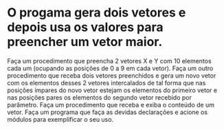# O progama gera dois vetores e depois  usa os valores para preencher um vetor maior.
Faça um procedimento que preencha 2 vetores X e Y com 10 elementos cada um (ocupando 
as posições de 0 a 9 em cada vetor).  Faça um outro procedimento que receba dois vetores 
preenchidos  e  gera  um  novo  vetor  com  os  elementos  desses  2  vetores  intercalados  de  tal 
forma que nas posições ímpares do novo vetor estejam os elementos do primeiro vetor e nas 
posições pares os elementos do segundo vetor recebido por parâmetro. Faça um 
procedimento  que  receba e  exiba  o  conteúdo  de  um  vetor.  Faça  um  programa  que  faça  as 
devidas declarações e acione os módulos para exemplificar o seu uso. 